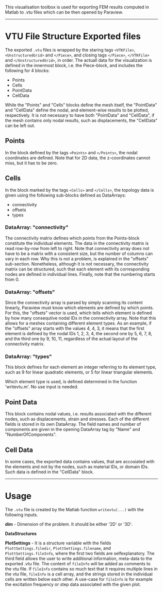This visualisation toolbox is used for exporting FEM results computed in Matlab to .vtu files which can be then opened by Paraview. 

---

# VTU File Structure Exported files #

The exported `.vtu` files is wrapped by the staring tags `<VTKFile>`, `<UnstructuredGrid>` and `</Piece>`, and closing tags `</Piece>`, `</VTKFile>` and `</UnstructuredGrid>`, in order.
The actuall data for the visualization is defined in the innermost block, i.e. the Piece-block, and includes the following for 4 blocks:

- Points
- Cells
- PointData
- CellData

While the "Points" and "Cells" blocks define the mesh itself, the "PointData" and "CellData" define the nodal, and element-wise results to be plotted, respectively. It is not necessary to have both "PointData" and "CellData", if the
mesh contains only nodal results, such as displacements, the "CellData" can be left out.

## **Points** ##
In the block defined by the tags `<Points>` and `</Points>`, the nodal coordinates are defined. Note that for 2D data, the z-coordinates cannot miss, but it has to be zero.

## **Cells** ##
In the block marked by the tags `<Cells>` and `</Cells>`, the topology data is given using the following sub-blocks defined as DataArrays:

 - connectivity
 - offsets
 - types

### **DataArray: "connectivity"** ###
The connectivity matrix defines which points from the Points-block constitute the individual elements. The data in the connectivity matrix is read row-by-row from left to right. Note that connectivity array does not have to be a 
matrix with a consistent size, but the number of columns can vary in each row. Why this is not a problem, is explained in the "offsets" sub-section. Nonetheless, although it is not necessary, the connectivity matrix can be structured,
such that each element with its corresponding nodes are defined in individual lines. Finally, note that the numbering starts from 0.

### **DataArray: "offsets"** ###
Since the connectivity array is parsed by simply scanning its content linearly, Paraview must know which elements are defined by which points. For this, the "offsets" vector is used, which tells which element is defined by how many 
consequtive nodal IDs in the connectivity array. Note that this allows for a meshes containing different element types. As an example, if the "offsets" array starts with the values 4, 4, 3, it means that the first element is defined 
by the nodal IDs 1, 2, 3, 4, the second one by 5, 6, 7, 8, and the third one by 9, 10, 11, regardless of the actual layout of the connectivity matrix.

### **DataArray: "types"** ###
This block defines for each element an integer referring to its element type, such as 9 for linear quadratic elements, or 5 for linear triangular elements. 

Which element type is used, is defined determined in the function 'writevtu.m'. No use input is needed.

## **Point Data** ##
This block contains nodal values, i.e. results associated with the different nodes, such as displacements, strain and stresses. Each of the different fields is stored in its own DataArray. The field names and number of components
are given in the opening DataArray tag by "Name" and "NumberOfComponents".  

## **Cell Data** ##
In some cases, the exported data contains values, that are accosiated with the elements and not by the nodes, such as material IDs, or domain IDs. Such data is defined in the "CellData" block.

--- 
# Usage #
The `.vtu` file is created by the Matlab function `writevtu(...)` with the following inputs.

**dim** - Dimension of the problem. It should be either '2D' or '3D'.

**DataStructures**

**PlotSettings** - It is a structure variable with the fields `PlottSettings.filedir`, `PlottSettings.filename`, and `PlottSettings.fileInfo`, where the first two fields are selfexplanatory. The third field allows the user to write
additional information, meta-data to the exported .vtu file. The content of `fileInfo` will be added as comments to the vtu file. If `fileInfo` contains so much text that it requires multiple lines in the vtu file, `fileInfo` is a
cell array, and the strings stored in the individual cells are written below each other. A use-case for `fileInfo` is for example the excitation frequency or step data associated with the given plot.


